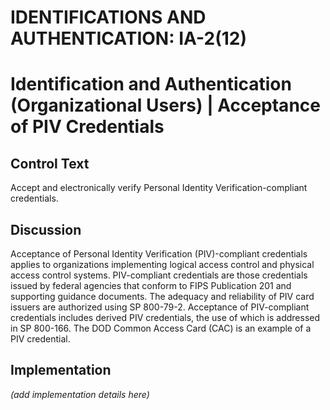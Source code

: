 # IDENTIFICATIONS AND AUTHENTICATION: IA-2(12)
# Identification and Authentication (Organizational Users) | Acceptance of PIV Credentials

## Control Text

Accept and electronically verify Personal Identity Verification-compliant credentials.

## Discussion

Acceptance of Personal Identity Verification (PIV)-compliant credentials applies to organizations implementing logical access control and physical access control systems. PIV-compliant credentials are those credentials issued by federal agencies that conform to FIPS Publication 201 and supporting guidance documents. The adequacy and reliability of PIV card issuers are authorized using SP 800-79-2. Acceptance of PIV-compliant credentials includes derived PIV credentials, the use of which is addressed in SP 800-166. The DOD Common Access Card (CAC) is an example of a PIV credential.

## Implementation

_(add implementation details here)_